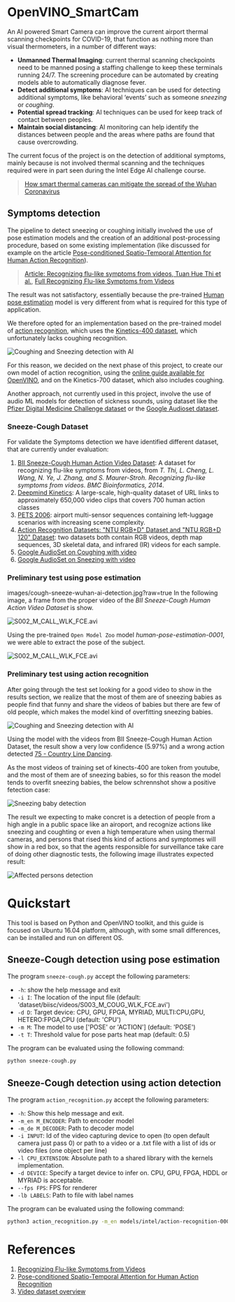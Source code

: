 # OpenVINO_SmartCam

An AI powered Smart Camera can improve the current airport thermal scanning checkpoints for COVID-19, that function as nothing more than visual thermometers, in a number of different ways:

- **Unmanned Thermal Imaging**: current thermal scanning checkpoints need to be manned posing a staffing challenge to keep these terminals running 24/7. The screening procedure can be automated by creating models able to automatically diagnose fever.
- **Detect additional symptoms**: AI techniques can be used for detecting additional symptoms, like behavioral ‘events’ such as someone *sneezing* or *coughing*.
- **Potential spread tracking**: AI techniques can be used for keep track of contact between peoples.
- **Maintain social distancing**: AI monitoring can help identify the distances between people and the areas where paths are found that cause overcrowding.

The current focus of the project is on the detection of additional symptoms, mainly because is not involved thermal scanning and the techniques required were in part seen during the Intel Edge AI challenge course.

> [How smart thermal cameras can mitigate the spread of the Wuhan Coronavirus](https://anyconnect.com/blog/smart-thermal-cameras-wuhan-coronavirus)

## Symptoms detection

The pipeline to detect sneezing or coughing initially involved the use of pose estimation models and the creation of an additional post-processing procedure, based on some existing implementation (like discussed for example on the article [Pose-conditioned Spatio-Temporal Attention for Human Action Recognition](https://arxiv.org/pdf/1703.10106.pdf)).

>[Article: Recognizing flu-like symptoms from videos, Tuan Hue Thi et al.](https://www.researchgate.net/publication/265607317_Recognizing_flu-like_symptoms_from_videos), [Full Recognizing Flu-like Symptoms from Videos](https://web.bii.a-star.edu.sg/~chengli/FluRecognition.htm)

The result was not satisfactory, essentially because the pre-trained [Human pose estimation](https://docs.openvinotoolkit.org/latest/_models_intel_human_pose_estimation_0001_description_human_pose_estimation_0001.html) model is very different from what is required for this type of application.

We therefore opted for an implementation based on the pre-trained model of [action recognition](https://docs.openvinotoolkit.org/latest/_models_intel_action_recognition_0001_encoder_description_action_recognition_0001_encoder.html), which uses the [Kinetics-400 dataset](https://deepmind.com/research/open-source/kinetics), which unfortunately lacks coughing recognition.

![Coughing and Sneezing detection with AI](images/cough-sneeze-wuhan-ai-detection.jpg)

For this reason, we decided on the next phase of this project, to create our own model of action recognition, using the [online guide available for OpenVINO](https://github.com/opencv/openvino_training_extensions/tree/develop/pytorch_toolkit/action_recognition), and on the Kinetics-700 dataset, which also includes coughing.

Another approach, not currently used in this project, involve the use of audio ML models for detection of sickness sounds, using dataset like the [Pfizer Digital Medicine Challenge dataset](https://osf.io/tmkud/wiki/home/) or the [Google Audioset dataset](https://research.google.com/audioset/dataset).

### Sneeze-Cough Dataset

For validate the Symptoms detection we have identified different dataset, that are currently under evaluation:

1. [BII Sneeze-Cough Human Action Video Dataset](https://web.bii.a-star.edu.sg/~chengli/FluRecognition/README.txt): A dataset for recognizing flu-like symptoms from videos, from _T. Thi, L. Cheng, L. Wang, N. Ye, J. Zhang, and S. Maurer-Stroh. Recognizing flu-like symptoms from videos. BMC Bioinformatics, 2014_.
2. [Deepmind Kinetics](https://deepmind.com/research/open-source/kinetics): A large-scale, high-quality dataset of URL links to approximately 650,000 video clips that covers 700 human action classes
3. [PETS 2006](http://www.cvg.reading.ac.uk/PETS2006/data.html): airport multi-sensor sequences containing left-luggage scenarios with increasing scene complexity.
4. [Action Recognition Datasets: "NTU RGB+D" Dataset and "NTU RGB+D 120" Dataset](http://rose1.ntu.edu.sg/datasets/actionrecognition.asp): two datasets both contain RGB videos, depth map sequences, 3D skeletal data, and infrared (IR) videos for each sample.
5. [Google AudioSet on Coughing with video](https://research.google.com/audioset/dataset/cough.html)
6. [Google AudioSet on Sneezing with video](https://research.google.com/audioset/dataset/sneeze.html)

### Preliminary test using pose estimation
images/cough-sneeze-wuhan-ai-detection.jpg?raw=true
In the following image, a frame from the proper video of the _BII Sneeze-Cough Human Action Video Dataset_ is show.

![S002_M_CALL_WLK_FCE.avi](images/human_pose_original.png)

Using the pre-trained `Open Model Zoo` model _human-pose-estimation-0001_, we were able to extract the pose of the subject.

![S002_M_CALL_WLK_FCE.avi](images/human_pose_detected.png)

### Preliminary test using action recognition

After going through the test set looking for a good video to show in the results section, we realize that the most of them are of sneezing babies as people find that funny and share the videos of babies but there are few of old people, which makes the model kind of overfitting sneezing babies.

![Coughing and Sneezing detection with AI](images/couch_inference.png)

Using the model with the videos from BII Sneeze-Cough Human Action Dataset, the result show a very low confidence (5.97%) and a wrong action detected [75 - Country Line Dancing](https://gist.githubusercontent.com/willprice/f19da185c9c5f32847134b87c1960769/raw/9dc94028ecced572f302225c49fcdee2f3d748d8/kinetics_400_labels.csv).


As the most videos of training set of kinects-400 are token from youtube, and the most of them are of sneezing babies, so for this reason the model tends to overfit sneezing babies, the below schrennshot show a positive fetection case:

![Sneezing baby detection](images/baby_sneezing.png)


The result we expecting to make concret is a detection of people from a high angle in a public space like an airoport, and recognize actions like sneezing and coughting or even a high temperature when using thermal cameras, and persons that rised this kind of actions and symptomes will show in a red box, so that the agents responsible for surveillance take care of doing other diagnostic tests, the following image illustrates expected result:

![Affected persons detection](images/action-reco.jpg)


# Quickstart

This tool is based on Python and OpenVINO toolkit, and this guide is focused on Ubuntu 16.04 platform, although, with some small differences, can be installed and run on different OS.

## Sneeze-Cough detection using pose estimation

The program `sneeze-cough.py` accept the following parameters:

- `-h`: show the help message and exit
- `-i I`: The location of the input file (default: 'dataset/biisc/videos/S003_M_COUG_WLK_FCE.avi')
- `-d D`: Target device: CPU, GPU, FPGA, MYRIAD, MULTI:CPU,GPU, HETERO:FPGA,CPU (default: 'CPU')
- `-m M`: The model to use ['POSE' or 'ACTION'] (default: 'POSE')
- `-t T`: Threshold value for pose parts heat map (default: 0.5)

The program can be evaluated using the following command:

```bash
python sneeze-cough.py
```

## Sneeze-Cough detection using action detection

The program `action_recognition.py` accept the following parameters:

- `-h`: Show this help message and exit.
- `-m_en M_ENCODER`: Path to encoder model
- `-m_de M_DECODER`: Path to decoder model
- `-i INPUT`: Id of the video capturing device to open (to open default camera just pass 0) or path to a video or a .txt file with a list of ids or video files (one object per line)
- `-l CPU_EXTENSION`: Absolute path to a shared library with the kernels implementation.
- `-d DEVICE`: Specify a target device to infer on. CPU, GPU, FPGA, HDDL or MYRIAD is acceptable.
- `--fps FPS`: FPS for renderer
- `-lb LABELS`: Path to file with label names

The program can be evaluated using the following command:

```bash
python3 action_recognition.py -m_en models/intel/action-recognition-0001-encoder/FP32/action-recognition-0001-encoder.xml -m_de models/intel/action-recognition-0001-decoder/FP32/action-recognition-0001-decoder.xml -i dataset/biisc/videos/S003_M_COUG_WLK_LFT.avi
```

# References

1. [Recognizing Flu-like Symptoms from Videos](https://web.bii.a-star.edu.sg/~chengli/FluRecognition.htm)
2. [Pose-conditioned Spatio-Temporal Attention for Human Action Recognition](https://arxiv.org/pdf/1703.10106.pdf)
3. [Video dataset overview](https://www.di.ens.fr/~miech/datasetviz/)
